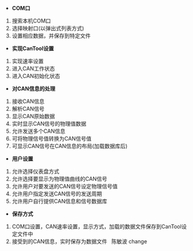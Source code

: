 - **COM口**
1. 搜索本机COM口
2. 选择映射口(以弹出式列表方式)
3. 设置相应数据，并保存到特定文件
- **实现CanTool设置**
1. 实现速率设置
2. 进入CAN工作状态
3. 进入CAN初始化状态
- **对CAN信息的处理**
1. 接收CAN信息
2. 解析CAN信号
3. 显示CAN原始数据
4. 实时显示CAN信号的物理值数据
5. 允许发送多个CAN信息
6. 可将物理信号值转换为CAN信号值
7. 可显示CAN信号在CAN信息的布局(加载数据库后)
- **用户设置**
1. 允许选择仪表盘方式
2. 允许选择要显示为物理值曲线的CAN信号
3. 允许用户对要发送的CAN信号设定物理信号值
4. 允许用户指定发送CAN信号的发送周期
5. 允许用户自行提供CAN信息和信号数据库
-  **保存方式**
1. COM口设置，CAN速率设置，显示方式，加载的数据文件保存到CanTool设定文件中
2. 接受到的CAN信息，实时保存为数据文件
   陈敏波 change
